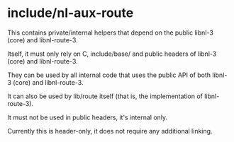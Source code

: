 include/nl-aux-route
====================

This contains private/internal helpers that depend on the public libnl-3 (core)
and libnl-route-3.

Itself, it must only rely on C, include/base/ and public headers of libnl-3 (core)
and libnl-route-3.

They can be used by all internal code that uses the public API of both libnl-3 (core)
and libnl-route-3.

It can also be used by lib/route itself (that is, the implementation of
libnl-route-3).

It must not be used in public headers, it's internal only.

Currently this is header-only, it does not require any additional linking.
